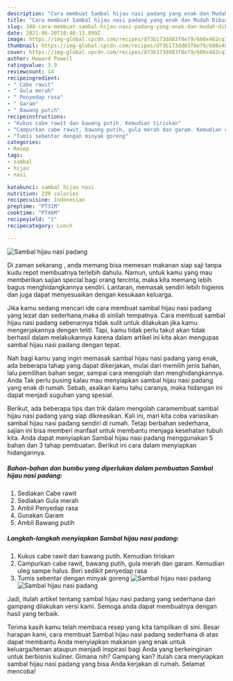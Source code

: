 ```yaml
---
description: "Cara membuat Sambal hijau nasi padang yang enak dan Mudah Dibuat"
title: "Cara membuat Sambal hijau nasi padang yang enak dan Mudah Dibuat"
slug: 348-cara-membuat-sambal-hijau-nasi-padang-yang-enak-dan-mudah-dibuat
date: 2021-06-20T10:48:13.899Z
image: https://img-global.cpcdn.com/recipes/d73b173dd83f8e79/680x482cq70/sambal-hijau-nasi-padang-foto-resep-utama.jpg
thumbnail: https://img-global.cpcdn.com/recipes/d73b173dd83f8e79/680x482cq70/sambal-hijau-nasi-padang-foto-resep-utama.jpg
cover: https://img-global.cpcdn.com/recipes/d73b173dd83f8e79/680x482cq70/sambal-hijau-nasi-padang-foto-resep-utama.jpg
author: Howard Powell
ratingvalue: 3.9
reviewcount: 14
recipeingredient:
- " Cabe rawit"
- " Gula merah"
- " Penyedap rasa"
- " Garam"
- " Bawang putih"
recipeinstructions:
- "Kukus cabe rawit dan bawang putih. Kemudian tiriskan"
- "Campurkan cabe rawit, bawang putih, gula merah dan garam. Kemudian uleg sampe halus. Beri sedikit penyedap rasa"
- "Tumis sebentar dengan minyak goreng"
categories:
- Resep
tags:
- sambal
- hijau
- nasi

katakunci: sambal hijau nasi 
nutrition: 239 calories
recipecuisine: Indonesian
preptime: "PT31M"
cooktime: "PT46M"
recipeyield: "1"
recipecategory: Lunch

---
```



![Sambal hijau nasi padang](https://img-global.cpcdn.com/recipes/d73b173dd83f8e79/680x482cq70/sambal-hijau-nasi-padang-foto-resep-utama.jpg)

Di zaman  sekarang , anda memang bisa memesan makanan siap saji tanpa kudu repot membuatnya terlebih dahulu. Namun, untuk kamu yang mau memberikan sajian special bagi orang tercinta, maka kita memang lebih bagus menghidangkannya sendiri. Lantaran, memasak sendiri lebih higienis dan juga dapat menyesuaikan dengan kesukaan keluarga.

Jika kamu sedang mencari ide cara membuat sambal hijau nasi padang yang lezat dan sederhana,maka di sinilah tempatnya. Cara membuat sambal hijau nasi padang  sebenarnya tidak sulit untuk dilakukan jika kamu mengerjakannya dengan teliti. Tapi, kamu tidak perlu takut akan tidak berhasil dalam melakukannya 
karena dalam artikel ini kita akan mengupas sambal hijau nasi padang dengan tepat.  



Nah bagi kamu yang ingin memasak sambal hijau nasi padang yang enak, ada beberapa tahap yang dapat dikerjakan, mulai dari memilih jenis bahan, lalu pemilihan bahan segar, sampai cara mengolah dan menghidangkannya. Anda Tak perlu pusing kalau mau menyiapkan sambal hijau nasi padang yang enak di rumah. Sebab, asalkan kamu  tahu caranya, maka hidangan ini dapat menjadi suguhan yang spesial.

Berikut, ada beberapa tips dan trik dalam mengolah caramembuat sambal hijau nasi padang yang siap dikreasikan. Kali ini, mari kita coba variasikan sambal hijau nasi padang sendiri di rumah. Tetap berbahan sederhana, sajian ini bisa memberi manfaat untuk membantu menjaga kesehatan tubuh kita. Anda dapat menyiapkan Sambal hijau nasi padang menggunakan 5 bahan dan 3 tahap pembuatan. Berikut ini cara dalam menyiapkan hidangannya.

<!--inarticleads1-->

##### Bahan-bahan dan bumbu yang diperlukan dalam pembuatan Sambal hijau nasi padang:

1. Sediakan  Cabe rawit
1. Sediakan  Gula merah
1. Ambil  Penyedap rasa
1. Gunakan  Garam
1. Ambil  Bawang putih




<!--inarticleads2-->

##### Langkah-langkah menyiapkan Sambal hijau nasi padang:

1. Kukus cabe rawit dan bawang putih. Kemudian tiriskan
1. Campurkan cabe rawit, bawang putih, gula merah dan garam. Kemudian uleg sampe halus. Beri sedikit penyedap rasa
1. Tumis sebentar dengan minyak goreng
<img src="https://img-global.cpcdn.com/steps/00afcc8caa926eb1/160x128cq70/sambal-hijau-nasi-padang-langkah-memasak-3-foto.jpg" alt="Sambal hijau nasi padang"><img src="https://img-global.cpcdn.com/steps/95ac9486d9037b19/160x128cq70/sambal-hijau-nasi-padang-langkah-memasak-3-foto.jpg" alt="Sambal hijau nasi padang">



Jadi, itulah artikel tentang  sambal hijau nasi padang  yang sederhana dan gampang dilakukan versi kami. Semoga anda dapat membuatnya dengan hasil yang terbaik. 

Terima kasih kamu telah membaca resep yang kita tampilkan di sini. Besar harapan kami, cara membuat  Sambal hijau nasi padang sederhana di atas dapat membantu Anda menyiapkan makanan yang enak untuk keluarga/teman ataupun menjadi inspirasi bagi Anda yang berkeinginan untuk berbisnis kuliner. Gimana nih? Gampang kan? Itulah cara menyiapkan sambal hijau nasi padang yang bisa Anda kerjakan di rumah. Selamat mencoba!

